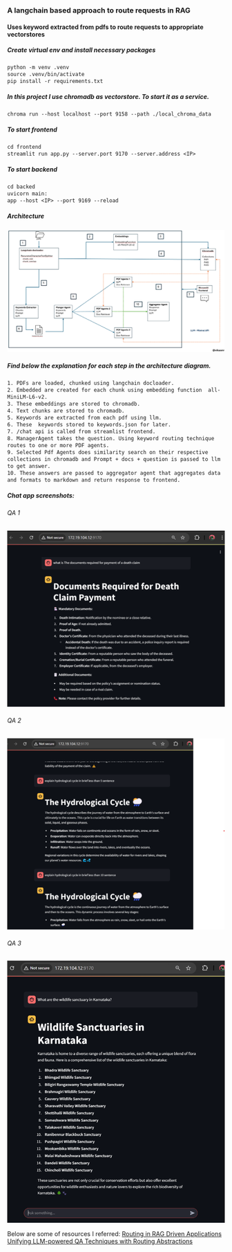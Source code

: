 ### A langchain based approach to route requests in RAG
#### Uses keyword extracted from pdfs to route requests to appropriate vectorstores


##### Create virtual env and install necessary packages
```
python -m venv .venv
source .venv/bin/activate
pip install -r requirements.txt
```
##### In this project I use chromadb as vectorstore. To start it as a service.

```
chroma run --host localhost --port 9158 --path ./local_chroma_data
```

##### To start frontend 

```
cd frontend
streamlit run app.py --server.port 9170 --server.address <IP>
```

##### To start backend

```
cd backed
uvicorn main:
app --host <IP> --port 9169 --reload
```

##### Architecture

![Architecture](static/architecture.png)

##### Find below the explanation for each step in the architecture diagram.

```
1. PDFs are loaded, chunked using langchain docloader.
2. Embedded are created for each chunk using embedding function  all-MiniLM-L6-v2.
3. These embeddings are stored to chromadb.
4. Text chunks are stored to chromadb.
5. Keywords are extracted from each pdf using llm.
6. These  keywords stored to keywords.json for later.
7. /chat api is called from streamlist frontend.
8. ManagerAgent takes the question. Using keyword routing technique routes to one or more PDF agents.
9. Selected Pdf Agents does similarity search on their respective collections in chromadb and Prompt + docs + question is passed to llm to get answer.
10. These answers are passed to aggregator agent that aggregates data and formats to markdown and return response to frontend.
```

##### Chat app screenshots:
###### QA 1

![frontend](static/chat1.png)


###### QA 2

![frontend](static/chat2.png)


###### QA 3

![frontend](static/chat3.png)




Below are some of resources I referred:
[Routing in RAG Driven Applications](https://towardsdatascience.com/routing-in-rag-driven-applications-a685460a7220/)
[Unifying LLM-powered QA Techniques with Routing Abstractions](https://medium.com/better-programming/unifying-llm-powered-qa-techniques-with-routing-abstractions-438e2499a0d0)


